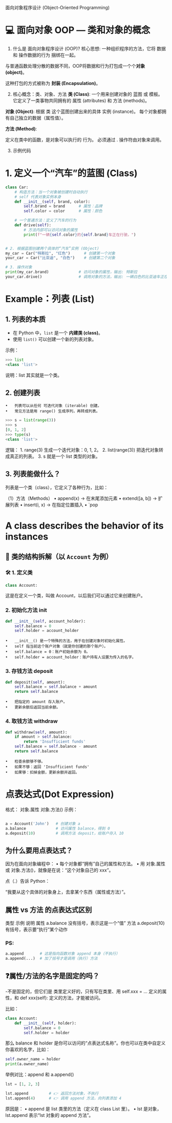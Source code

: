 面向对象程序设计 (Object-Oriented Programming)
# 💻 面向对象 OOP — 类和对象的概念

1. 什么是 面向对象程序设计 (OOP)?
核心思想: 一种组织程序的方法，它将 数据 和 操作数据的行为 捆绑在一起。

与普通函数处理分散的数据不同，OOP将数据和行为打包成一个个****对象 (object)****。

这种打包的方式被称为 **封装 (Encapsulation)**。

2. 核心概念：类、对象、方法
**类 (Class)**:
一个用来创建对象的 蓝图 或 模板。
它定义了一类事物共同拥有的 属性 (attributes) 和 方法 (methods)。

**对象 (Object)**:
根据 类 这个蓝图创建出来的具体 实例 (instance)。
每个对象都拥有自己独立的数据（属性值）。

**方法 (Method)**:

定义在类中的函数，是对象可以执行的 行为。
必须通过 . 操作符由对象来调用。

3. 示例代码
# 1. 定义一个“汽车”的蓝图 (Class)
```python
class Car:
    # 构造方法：当一个对象被创建时自动执行
    # self 代表对象实例本身
    def __init__(self, brand, color):
        self.brand = brand      # 属性：品牌
        self.color = color      # 属性：颜色

    # 一个普通方法：定义了汽车的行为
    def drive(self):
        # 方法内部可以访问对象的属性
        print(f"一辆{self.color}的{self.brand}车正在行驶。")


# 2. 根据蓝图创建两个具体的“汽车”实例 (Object)
my_car = Car("特斯拉", "红色")      # 创建第一个对象
your_car = Car("比亚迪", "白色")    # 创建第二个对象

# 3. 操作对象
print(my_car.brand)             # 访问对象的属性，输出: 特斯拉
your_car.drive()                # 调用对象的方法，输出: 一辆白色的比亚迪车正在行驶。
```

# Example：列表 (List)

## 1. 列表的本质
- 在 Python 中，`list` 是一个 **内建类 (class)**。
- 使用 `list()` 可以创建一个新的列表对象。

示例：
```python
>>> list
<class 'list'>
```
说明：list 其实就是一个类。

## 2. 创建列表
	•	列表可以从任何 可迭代对象 (iterable) 创建。
	•	常见方法是用 range() 生成序列，再转成列表。
```python
>>> s = list(range(3))
>>> s
[0, 1, 2]
>>> type(s)
<class 'list'>
```
逻辑：
	1.	range(3) 生成一个迭代对象：0, 1, 2。
	2.	list(range(3)) 把迭代对象转成真正的列表。
	3.	s 就是一个 list 类型的对象。

## 3. 列表能做什么？
列表是一个类（class），它定义了各种行为，比如：

（1）方法（Methods）
	•	append(x) → 在末尾添加元素
	•	extend([a, b]) → 扩展列表
	•	insert(i, x) → 在指定位置插入
	•	`pop

# A class describes the behavior of its instances

## 🧱 类的结构拆解（以 `Account` 为例）

### 🛠️ 1. 定义类
```python
class Account:
```
这是在定义一个类，叫做 Account，以后我们可以通过它来创建账户。

### 2. 初始化方法 __init__
```python
def __init__(self, account_holder):
    self.balance = 0
    self.holder = account_holder
```
	•	__init__() 是一个特殊的方法，用于在创建对象时初始化属性。
	•	self 指当前这个账户对象（就是你创建的那个账户）。
	•	self.balance = 0：账户初始余额为 0。
	•	self.holder = account_holder：账户持有人设置为传入的名字。

### 3. 存钱方法 deposit
```python
def deposit(self, amount):
    self.balance = self.balance + amount
    return self.balance
```
	•	把指定的 amount 存入账户。
	•	更新余额后返回当前余额。

### 4. 取钱方法 withdraw
```python 
def withdraw(self, amount):
    if amount > self.balance:
        return 'Insufficient funds'
    self.balance = self.balance - amount
    return self.balance
```
	•	检查余额够不够。
	•	如果不够：返回 'Insufficient funds'
	•	如果够：扣掉金额，更新余额并返回。

# 点表达式(Dot Expression)

格式：   对象.属性
        对象.方法()
示例：
```python

a = Account('John')   # 创建对象 a
a.balance             # 访问属性 balance，得到 0
a.deposit(10)         # 调用方法 deposit，给账户存入 10       
```

## 为什么要用点表达式？

因为在面向对象编程中：
	•	每个对象都“拥有”自己的属性和方法。
	•	用 对象.属性 或 对象.方法()，就像是在说：“这个对象自己的 xxx”。

点（.）告诉 Python：

“我要从这个具体的对象身上，去拿某个东西（属性或方法）”。

## 属性 vs 方法 的点表达式区别

类型       示例          说明
属性     a.balance      没有括号，表示这是一个“值”
方法     a.deposit(10)  有括号，表示要“执行”某个动作
### PS:
```python
a.append       # 这是指向函数对象 append 本身（不执行）
a.append(...)  # 加了括号才是调用（执行）方法
```
## ❓属性/方法的名字是固定的吗？
-不是固定的，但它们是 类里定义好的，只有写在类里、用 self.xxx = ... 定义的属性，和 def xxx(self): 定义的方法，才能被访问。

比如：
```python
class Account:
    def __init__(self, holder):
        self.balance = 0
        self.holder = holder
```
那么 balance 和 holder 是你可以访问的“点表达式名称”。你也可以在类中自定义你喜欢的名字，比如：
```python
self.owner_name = holder
print(a.owner_name)
```
举例对比：append 和 a.append()
```python
lst = [1, 2, 3]

lst.append         # 👉 返回方法对象，不执行
lst.append(4)      # 👉 调用 append 方法，向列表添加 4
```
原因是：
	•	append 是 list 类里的方法（定义在 class List 里）。
	•	lst 是对象，lst.append 表示“lst 对象的 append 方法”。